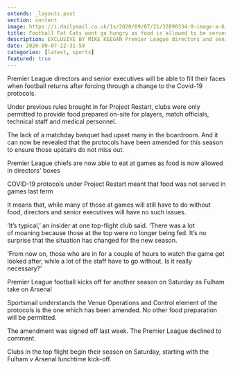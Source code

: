 ```yaml
---
extends: _layouts.post
section: content
image: https://i.dailymail.co.uk/1s/2020/09/07/21/32890334-0-image-a-6_1599511505515.jpg 
title: Football Fat Cats wont go hungry as food is allowed to be served in directors boxes this season 
description: EXCLUSIVE BY MIKE KEEGAN Premier League directors and senior executives will be able to fill their faces when football returns after forcing through a change to the Covid-19 protocols. 
date: 2020-09-07-22-31-59 
categories: [latest, sports] 
featured: true 
--- 
```

Premier League directors and senior executives will be able to fill their faces when football returns after forcing through a change to the Covid-19 protocols.

Under previous rules brought in for Project Restart, clubs were only permitted to provide food prepared on-site for players, match officials, technical staff and medical personnel. 

The lack of a matchday banquet had upset many in the boardroom. And it can now be revealed that the protocols have been amended for this season to ensure those upstairs do not miss out.

Premier League chiefs are now able to eat at games as food is now allowed in directors' boxes

COVID-19 protocols under Project Restart meant that food was not served in games last term

It means that, while many of those at games will still have to do without food, directors and senior executives will have no such issues. 

‘It’s typical,’ an insider at one top-flight club said. ‘There was a lot of moaning because those at the top were no longer being fed. It’s no surprise that the situation has changed for the new season. 

‘From now on, those who are in for a couple of hours to watch the game get looked after, while a lot of the staff have to go without. Is it really necessary?’

Premier League football kicks off for another season on Saturday as Fulham take on Arsenal

Sportsmail understands the Venue Operations and Control element of the protocols is the one which has been amended. No other food preparation will be permitted.

The amendment was signed off last week. The Premier League declined to comment. 

Clubs in the top flight begin their season on Saturday, starting with the Fulham v Arsenal lunchtime kick-off.

